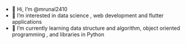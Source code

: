 - 👋 Hi, I’m @mrunal2410
- 👀 I’m interested in data science , web development and flutter applications
- 🌱 I’m currently learning data structure and algorithm, object oriented programming , and libraries in Python

